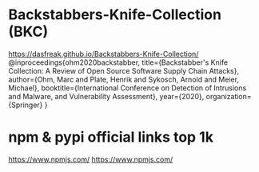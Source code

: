 # Backstabbers-Knife-Collection (BKC)
https://dasfreak.github.io/Backstabbers-Knife-Collection/
@inproceedings{ohm2020backstabber,
  title={Backstabber's Knife Collection: A Review of Open Source Software Supply Chain Attacks},
  author={Ohm, Marc and Plate, Henrik and Sykosch, Arnold and Meier, Michael},
  booktitle={International Conference on Detection of Intrusions and Malware, and Vulnerability Assessment},
  year={2020},
  organization={Springer}
}

# npm & pypi official links top 1k
https://www.npmjs.com/
https://www.npmjs.com/